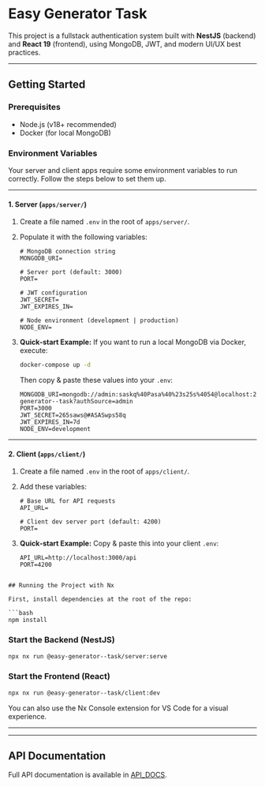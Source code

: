 # Easy Generator Task

This project is a fullstack authentication system built with **NestJS** (backend) and **React 19** (frontend), using MongoDB, JWT, and modern UI/UX best practices.

---

## Getting Started

### Prerequisites

- Node.js (v18+ recommended)
- Docker (for local MongoDB)

### Environment Variables

Your server and client apps require some environment variables to run correctly. Follow the steps below to set them up.

---

#### 1. Server (`apps/server/`)

1. Create a file named `.env` in the root of `apps/server/`.
2. Populate it with the following variables:

   ```dotenv
   # MongoDB connection string
   MONGODB_URI=

   # Server port (default: 3000)
   PORT=

   # JWT configuration
   JWT_SECRET=
   JWT_EXPIRES_IN=

   # Node environment (development | production)
   NODE_ENV=
   ```

3. **Quick‑start Example:**
   If you want to run a local MongoDB via Docker, execute:

   ```bash
   docker-compose up -d
   ```

   Then copy & paste these values into your `.env`:

   ```dotenv
   MONGODB_URI=mongodb://admin:saskq%40Pasa%40%23s25s%4054@localhost:27017/easy-generator--task?authSource=admin
   PORT=3000
   JWT_SECRET=265saws@#ASASwps58q
   JWT_EXPIRES_IN=7d
   NODE_ENV=development
   ```

---

#### 2. Client (`apps/client/`)

1. Create a file named `.env` in the root of `apps/client/`.

2. Add these variables:

   ```dotenv
   # Base URL for API requests
   API_URL=

   # Client dev server port (default: 4200)
   PORT=
   ```

3. **Quick‑start Example:**
   Copy & paste this into your client `.env`:

   ```dotenv
   API_URL=http://localhost:3000/api
   PORT=4200
   ```

````

## Running the Project with Nx

First, install dependencies at the root of the repo:

```bash
npm install
````

### Start the Backend (NestJS)

```bash
npx nx run @easy-generator--task/server:serve
```

### Start the Frontend (React)

```bash
npx nx run @easy-generator--task/client:dev
```

You can also use the Nx Console extension for VS Code for a visual experience.

---

---


## API Documentation

Full API documentation is available in [API_DOCS](/README.api.md).
